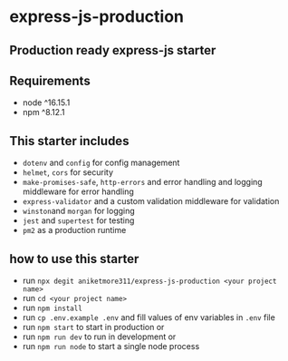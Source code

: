 # express-js-production

## Production ready express-js starter

## Requirements

- node ^16.15.1
- npm ^8.12.1

## This starter includes

- `dotenv` and `config` for config management
- `helmet`, `cors` for security
- `make-promises-safe`, `http-errors` and error handling and logging middleware for error handling
- `express-validator` and a custom validation middleware for validation
- `winston`and `morgan` for logging
- `jest` and `supertest` for testing
- `pm2` as a production runtime

## how to use this starter

- run `npx degit aniketmore311/express-js-production <your project name>`
- run `cd <your project name>`
- run `npm install`
- run `cp .env.example .env` and fill values of env variables in `.env` file
- run `npm start` to start in production or
- run `npm run dev` to run in development or
- run `npm run node` to start a single node process
